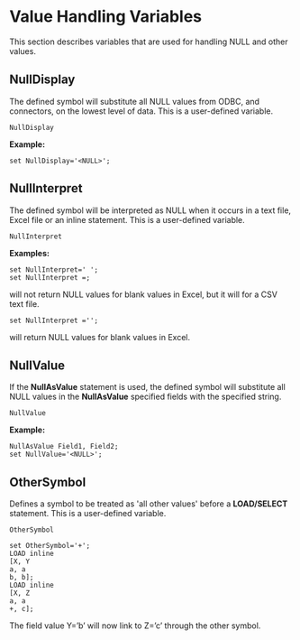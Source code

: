 # Value Handling Variables

This section describes variables that are used for handling NULL and other values.

## NullDisplay

The defined symbol will substitute all NULL values from ODBC, and connectors, on the lowest level of data. This is a
user-defined variable.

`NullDisplay`

**Example:**

`set NullDisplay='<NULL>';`

## NullInterpret

The defined symbol will be interpreted as NULL when it occurs in a text file, Excel file or an inline statement. This is
a user-defined variable.

`NullInterpret`

**Examples:**

```qlik
set NullInterpret=' ';
set NullInterpret =;
```

will not return NULL values for blank values in Excel, but it will for a CSV text file.

`set NullInterpret ='';`

will return NULL values for blank values in Excel.

## NullValue

If the **NullAsValue** statement is used, the defined symbol will substitute all NULL values in the **NullAsValue**
specified fields with the specified string.

`NullValue`

**Example:**

```qlik
NullAsValue Field1, Field2;
set NullValue='<NULL>';
```

## OtherSymbol

Defines a symbol to be treated as 'all other values' before a **LOAD/SELECT** statement. This is a user-defined
variable.

`OtherSymbol`

```qlik
set OtherSymbol='+';
LOAD inline
[X, Y
a, a
b, b];
LOAD inline
[X, Z
a, a
+, c];
```

The field value Y=’b’ will now link to Z=’c’ through the other symbol.
